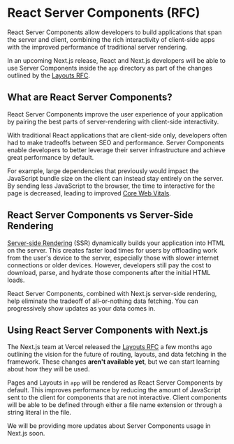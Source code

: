 # React Server Components (RFC)

React Server Components allow developers to build applications that span the server and client, combining the rich interactivity of client-side apps with the improved performance of traditional server rendering.

In an upcoming Next.js release, React and Next.js developers will be able to use Server Components inside the `app` directory as part of the changes outlined by the [Layouts RFC](https://nextjs.org/blog/layouts-rfc).

## What are React Server Components?

React Server Components improve the user experience of your application by pairing the best parts of server-rendering with client-side interactivity.

With traditional React applications that are client-side only, developers often had to make tradeoffs between SEO and performance. Server Components enable developers to better leverage their server infrastructure and achieve great performance by default.

For example, large dependencies that previously would impact the JavaScript bundle size on the client can instead stay entirely on the server. By sending less JavaScript to the browser, the time to interactive for the page is decreased, leading to improved [Core Web Vitals](https://vercel.com/blog/core-web-vitals).

## React Server Components vs Server-Side Rendering

[Server-side Rendering](/docs/basic-features/pages.md#server-side-rendering) (SSR) dynamically builds your application into HTML on the server. This creates faster load times for users by offloading work from the user's device to the server, especially those with slower internet connections or older devices. However, developers still pay the cost to download, parse, and hydrate those components after the initial HTML loads.

React Server Components, combined with Next.js server-side rendering, help eliminate the tradeoff of all-or-nothing data fetching. You can progressively show updates as your data comes in.

## Using React Server Components with Next.js

The Next.js team at Vercel released the [Layouts RFC](https://nextjs.org/blog/layouts-rfc) a few months ago outlining the vision for the future of routing, layouts, and data fetching in the framework. These changes **aren't available yet**, but we can start learning about how they will be used.

Pages and Layouts in `app` will be rendered as React Server Components by default. This improves performance by reducing the amount of JavaScript sent to the client for components that are not interactive. Client components will be able to be defined through either a file name extension or through a string literal in the file.

We will be providing more updates about Server Components usage in Next.js soon.

